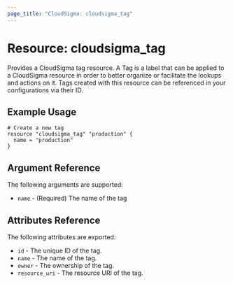 ```yaml
---
page_title: "CloudSigma: cloudsigma_tag"
---
```


# Resource: cloudsigma_tag

Provides a CloudSigma tag resource. A Tag is a label that can be applied to
a CloudSigma resource in order to better organize or facilitate the lookups
and actions on it. Tags created with this resource can be referenced in your
configurations via their ID.


## Example Usage

```hcl
# Create a new tag
resource "cloudsigma_tag" "production" {
  name = "production"
}
```


## Argument Reference

The following arguments are supported:

* `name` - (Required) The name of the tag


## Attributes Reference

The following attributes are exported:

* `id` - The unique ID of the tag.
* `name` - The name of the tag.
* `owner` - The ownership of the tag.
* `resource_uri` - The resource URI of the tag.
